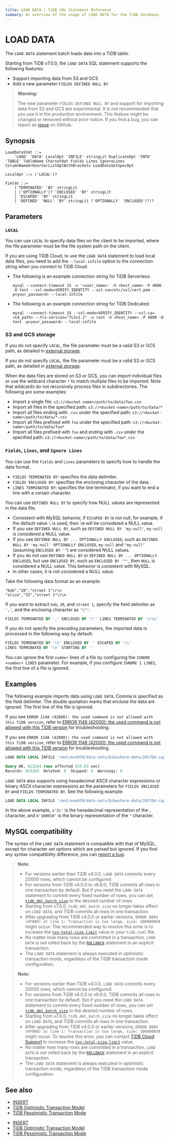 ```yaml
---
title: LOAD DATA | TiDB SQL Statement Reference
summary: An overview of the usage of LOAD DATA for the TiDB database.
---
```


# LOAD DATA

The `LOAD DATA` statement batch loads data into a TiDB table.

Starting from TiDB v7.0.0, the `LOAD DATA` SQL statement supports the following features:

- Support importing data from S3 and GCS
- Add a new parameter `FIELDS DEFINED NULL BY`

> **Warning:**
>
> The new parameter `FIELDS DEFINED NULL BY` and support for importing data from S3 and GCS are experimental. It is not recommended that you use it in the production environment. This feature might be changed or removed without prior notice. If you find a bug, you can report an [issue](https://github.com/pingcap/tidb/issues) on GitHub.

## Synopsis

```ebnf+diagram
LoadDataStmt ::=
    'LOAD' 'DATA' LocalOpt 'INFILE' stringLit DuplicateOpt 'INTO' 'TABLE' TableName CharsetOpt Fields Lines IgnoreLines ColumnNameOrUserVarListOptWithBrackets LoadDataSetSpecOpt

LocalOpt ::= ('LOCAL')?

Fields ::=
    ('TERMINATED' 'BY' stringLit
    | ('OPTIONALLY')? 'ENCLOSED' 'BY' stringLit
    | 'ESCAPED' 'BY' stringLit
    | 'DEFINED' 'NULL' 'BY' stringLit ('OPTIONALLY' 'ENCLOSED')?)?
```

## Parameters

### `LOCAL`

You can use `LOCAL` to specify data files on the client to be imported, where the file parameter must be the file system path on the client.

If you are using TiDB Cloud, to use the `LOAD DATA` statement to load local data files, you need to add the `--local-infile` option to the connection string when you connect to TiDB Cloud.

- The following is an example connection string for TiDB Serverless:

    ```
    mysql --connect-timeout 15 -u '<user_name>' -h <host_name> -P 4000 -D test --ssl-mode=VERIFY_IDENTITY --ssl-ca=/etc/ssl/cert.pem -p<your_password> --local-infile
    ```

- The following is an example connection string for TiDB Dedicated:

    ```
    mysql --connect-timeout 15 --ssl-mode=VERIFY_IDENTITY --ssl-ca=<CA_path> --tls-version="TLSv1.2" -u root -h <host_name> -P 4000 -D test -p<your_password> --local-infile
    ```

### S3 and GCS storage

<CustomContent platform="tidb">

If you do not specify `LOCAL`, the file parameter must be a valid S3 or GCS path, as detailed in [external storage](/br/backup-and-restore-storages.md).

</CustomContent>

<CustomContent platform="tidb-cloud">

If you do not specify `LOCAL`, the file parameter must be a valid S3 or GCS path, as detailed in [external storage](https://docs.pingcap.com/tidb/stable/backup-and-restore-storages).

</CustomContent>

When the data files are stored on S3 or GCS, you can import individual files or use the wildcard character `*` to match multiple files to be imported. Note that wildcards do not recursively process files in subdirectories. The following are some examples:

- Import a single file: `s3://<bucket-name>/path/to/data/foo.csv`
- Import all files in the specified path: `s3://<bucket-name>/path/to/data/*`
- Import all files ending with `.csv` under the specified path: `s3://<bucket-name>/path/to/data/*.csv`
- Import all files prefixed with `foo` under the specified path: `s3://<bucket-name>/path/to/data/foo*`
- Import all files prefixed with `foo` and ending with `.csv` under the specified path: `s3://<bucket-name>/path/to/data/foo*.csv`

### `Fields`, `Lines`, and `Ignore Lines`

You can use the `Fields` and `Lines` parameters to specify how to handle the data format.

- `FIELDS TERMINATED BY`: specifies the data delimiter.
- `FIELDS ENCLOSED BY`: specifies the enclosing character of the data.
- `LINES TERMINATED BY`: specifies the line terminator, if you want to end a line with a certain character.

You can use `DEFINED NULL BY` to specify how NULL values are represented in the data file.

- Consistent with MySQL behavior, if `ESCAPED BY` is not null, for example, if the default value `\` is used, then `\N` will be considered a NULL value.
- If you use `DEFINED NULL BY`, such as `DEFINED NULL BY 'my-null'`, `my-null` is considered a NULL value.
- If you use `DEFINED NULL BY ... OPTIONALLY ENCLOSED`, such as `DEFINED NULL BY 'my-null' OPTIONALLY ENCLOSED`, `my-null` and `"my-null"` (assuming `ENCLOSED BY '"`) are considered NULL values.
- If you do not use `DEFINED NULL BY` or `DEFINED NULL BY ... OPTIONALLY ENCLOSED`, but use `ENCLOSED BY`, such as `ENCLOSED BY '"'`, then `NULL` is considered a NULL value. This behavior is consistent with MySQL.
- In other cases, it is not considered a NULL value.

Take the following data format as an example:

```
"bob","20","street 1"\r\n
"alice","33","street 1"\r\n
```

If you want to extract `bob`, `20`, and `street 1`, specify the field delimiter as `','`, and the enclosing character as `'\"'`:

```sql
FIELDS TERMINATED BY ',' ENCLOSED BY '\"' LINES TERMINATED BY '\r\n'
```

If you do not specify the preceding parameters, the imported data is processed in the following way by default:

```sql
FIELDS TERMINATED BY '\t' ENCLOSED BY '' ESCAPED BY '\\'
LINES TERMINATED BY '\n' STARTING BY ''
```

You can ignore the first `number` lines of a file by configuring the `IGNORE <number> LINES` parameter. For example, if you configure `IGNORE 1 LINES`, the first line of a file is ignored.

## Examples

The following example imports data using `LOAD DATA`. Comma is specified as the field delimiter. The double quotation marks that enclose the data are ignored. The first line of the file is ignored.

<CustomContent platform="tidb">

If you see `ERROR 1148 (42000): the used command is not allowed with this TiDB version`, refer to [ERROR 1148 (42000): the used command is not allowed with this TiDB version](/error-codes.md#mysql-native-error-messages) for troubleshooting.

</CustomContent>

<CustomContent platform="tidb-cloud">

If you see `ERROR 1148 (42000): the used command is not allowed with this TiDB version`, refer to [ERROR 1148 (42000): the used command is not allowed with this TiDB version](https://docs.pingcap.com/tidb/stable/error-codes#mysql-native-error-messages) for troubleshooting.

</CustomContent>

```sql
LOAD DATA LOCAL INFILE '/mnt/evo970/data-sets/bikeshare-data/2017Q4-capitalbikeshare-tripdata.csv' INTO TABLE trips FIELDS TERMINATED BY ',' ENCLOSED BY '\"' LINES TERMINATED BY '\r\n' IGNORE 1 LINES (duration, start_date, end_date, start_station_number, start_station, end_station_number, end_station, bike_number, member_type);
```

```sql
Query OK, 815264 rows affected (39.63 sec)
Records: 815264  Deleted: 0  Skipped: 0  Warnings: 0
```

`LOAD DATA` also supports using hexadecimal ASCII character expressions or binary ASCII character expressions as the parameters for `FIELDS ENCLOSED BY` and `FIELDS TERMINATED BY`. See the following example:

```sql
LOAD DATA LOCAL INFILE '/mnt/evo970/data-sets/bikeshare-data/2017Q4-capitalbikeshare-tripdata.csv' INTO TABLE trips FIELDS TERMINATED BY x'2c' ENCLOSED BY b'100010' LINES TERMINATED BY '\r\n' IGNORE 1 LINES (duration, start_date, end_date, start_station_number, start_station, end_station_number, end_station, bike_number, member_type);
```

In the above example, `x'2c'` is the hexadecimal representation of the `,` character, and `b'100010'` is the binary representation of the `"` character.

## MySQL compatibility

The syntax of the `LOAD DATA` statement is compatible with that of MySQL, except for character set options which are parsed but ignored. If you find any syntax compatibility difference, you can [report a bug](https://docs.pingcap.com/tidb/stable/support).

<CustomContent platform="tidb">

> **Note:**
>
> - For versions earlier than TiDB v4.0.0, `LOAD DATA` commits every 20000 rows, which cannot be configured.
> - For versions from TiDB v4.0.0 to v6.6.0, TiDB commits all rows in one transaction by default. But if you need the `LOAD DATA` statement to commit every fixed number of rows, you can set [`tidb_dml_batch_size`](/system-variables.md#tidb_dml_batch_size) to the desired number of rows.
> - Starting from v7.0.0, `tidb_dml_batch_size` no longer takes effect on `LOAD DATA`, and TiDB commits all rows in one transaction.
> - After upgrading from TiDB v4.0.0 or earlier versions, `ERROR 8004 (HY000) at line 1: Transaction is too large, size: 100000058` might occur. The recommended way to resolve this error is to increase the [`txn-total-size-limit`](/tidb-configuration-file.md#txn-total-size-limit) value in your `tidb.toml` file.
> - No matter how many rows are committed in a transaction, `LOAD DATA` is not rolled back by the [`ROLLBACK`](/sql-statements/sql-statement-rollback.md) statement in an explicit transaction.
> - The `LOAD DATA` statement is always executed in optimistic transaction mode, regardless of the TiDB transaction mode configuration.

</CustomContent>

<CustomContent platform="tidb-cloud">

> **Note:**
>
> - For versions earlier than TiDB v4.0.0, `LOAD DATA` commits every 20000 rows, which cannot be configured.
> - For versions from TiDB v4.0.0 to v6.6.0, TiDB commits all rows in one transaction by default. But if you need the `LOAD DATA` statement to commit every fixed number of rows, you can set [`tidb_dml_batch_size`](/system-variables.md#tidb_dml_batch_size) to the desired number of rows.
> - Starting from v7.0.0, `tidb_dml_batch_size` no longer takes effect on `LOAD DATA`, and TiDB commits all rows in one transaction.
> - After upgrading from TiDB v4.0.0 or earlier versions, `ERROR 8004 (HY000) at line 1: Transaction is too large, size: 100000058` might occur. To resolve this error, you can contact [TiDB Cloud Support](https://docs.pingcap.com/tidbcloud/tidb-cloud-support) to increase the [`txn-total-size-limit`](https://docs.pingcap.com/tidb/stable/tidb-configuration-file#txn-total-size-limit) value.
> - No matter how many rows are committed in a transaction, `LOAD DATA` is not rolled back by the [`ROLLBACK`](/sql-statements/sql-statement-rollback.md) statement in an explicit transaction.
> - The `LOAD DATA` statement is always executed in optimistic transaction mode, regardless of the TiDB transaction mode configuration.

</CustomContent>

## See also

<CustomContent platform="tidb">

* [INSERT](/sql-statements/sql-statement-insert.md)
* [TiDB Optimistic Transaction Model](/optimistic-transaction.md)
* [TiDB Pessimistic Transaction Mode](/pessimistic-transaction.md)

</CustomContent>

<CustomContent platform="tidb-cloud">

* [INSERT](/sql-statements/sql-statement-insert.md)
* [TiDB Optimistic Transaction Model](/optimistic-transaction.md)
* [TiDB Pessimistic Transaction Mode](/pessimistic-transaction.md)

</CustomContent>
